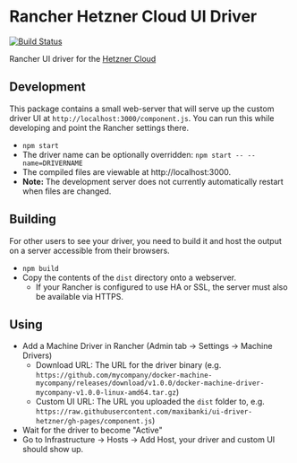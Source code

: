 # Rancher Hetzner Cloud UI Driver

[![Build Status](https://travis-ci.org/maxibanki/ui-driver-hetzner.svg?branch=master)](https://travis-ci.org/maxibanki/ui-driver-hetzner)

Rancher UI driver for the [Hetzner Cloud](hetzner.de/cloud)

## Development

This package contains a small web-server that will serve up the custom driver UI at `http://localhost:3000/component.js`.  You can run this while developing and point the Rancher settings there.
* `npm start`
* The driver name can be optionally overridden: `npm start -- --name=DRIVERNAME`
* The compiled files are viewable at http://localhost:3000.
* **Note:** The development server does not currently automatically restart when files are changed.

## Building

For other users to see your driver, you need to build it and host the output on a server accessible from their browsers.

* `npm build`
* Copy the contents of the `dist` directory onto a webserver.
  * If your Rancher is configured to use HA or SSL, the server must also be available via HTTPS.

## Using

* Add a Machine Driver in Rancher (Admin tab -> Settings -> Machine Drivers)
  * Download URL: The URL for the driver binary (e.g. `https://github.com/mycompany/docker-machine-mycompany/releases/download/v1.0.0/docker-machine-driver-mycompany-v1.0.0-linux-amd64.tar.gz`)
  * Custom UI URL: The URL you uploaded the `dist` folder to, e.g. `https://raw.githubusercontent.com/maxibanki/ui-driver-hetzner/gh-pages/component.js`)
* Wait for the driver to become "Active"
* Go to Infrastructure -> Hosts -> Add Host, your driver and custom UI should show up.

